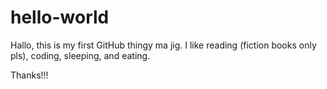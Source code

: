 # hello-world

Hallo, this is my first GitHub thingy ma jig. I like reading (fiction books only pls), coding, sleeping, and eating. 

Thanks!!!
